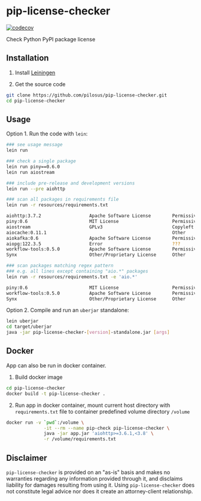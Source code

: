 # pip-license-checker

[![codecov](https://codecov.io/gh/pilosus/pip-license-checker/branch/main/graph/badge.svg?token=MXN6PDETET)](https://codecov.io/gh/pilosus/pip-license-checker)

Check Python PyPI package license


## Installation

1. Install [Leiningen](https://leiningen.org/)

2. Get the source code

```bash
git clone https://github.com/pilosus/pip-license-checker.git
cd pip-license-checker
```

## Usage

Option 1. Run the code with ``lein``:

```bash
### see usage message
lein run

### check a single package
lein run piny==0.6.0
lein run aiostream

### include pre-release and development versions
lein run --pre aiohttp

### scan all packages in requirements file
lein run -r resources/requirements.txt

aiohttp:3.7.2                  Apache Software License        Permissive
piny:0.6                       MIT License                    Permissive
aiostream                      GPLv3                          Copyleft
aiocache:0.11.1                                               Other
aiokafka:0.6                   Apache Software License        Permissive
aiopg:122.3.5                  Error                          ???
workflow-tools:0.5.0           Apache Software License        Permissive
Synx                           Other/Proprietary License      Other

### scan packages matching regex pattern
### e.g. all lines except containing "aio.*" packages
lein run -r resources/requirements.txt -e 'aio.*'

piny:0.6                       MIT License                    Permissive
workflow-tools:0.5.0           Apache Software License        Permissive
Synx                           Other/Proprietary License      Other
```

Option 2. Compile and run an ``uberjar`` standalone:


```bash
lein uberjar
cd target/uberjar
java -jar pip-license-checker-[version]-standalone.jar [args]
```

## Docker

App can also be run in docker container.

1. Build docker image

```bash
cd pip-license-checker
docker build -t pip-license-checker .
```

2. Run app in docker container, mount current host directory with
``requirements.txt`` file to container predefined volume directory
``/volume``

```bash
docker run -v `pwd`:/volume \
              -it --rm --name pip-check pip-license-checker \
              java -jar app.jar 'aiohttp>=3.6.1,<3.8' \
              -r /volume/requirements.txt
```

## Disclaimer

``pip-license-checker`` is provided on an "as-is" basis and makes no
warranties regarding any information provided through it, and
disclaims liability for damages resulting from using it. Using
``pip-license-checker`` does not constitute legal advice nor does it
create an attorney-client relationship.
